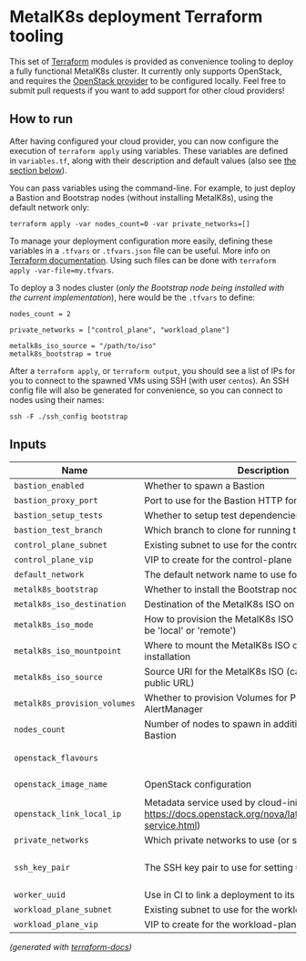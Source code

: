 # MetalK8s deployment Terraform tooling

This set of [Terraform][1] modules is provided as convenience tooling to deploy
a fully functional MetalK8s cluster. It currently only supports OpenStack,
and requires the [OpenStack provider][2] to be configured locally. Feel free
to submit pull requests if you want to add support for other cloud providers!

[1]: https://www.terraform.io/
[2]: https://www.terraform.io/docs/providers/openstack/index.html

## How to run

After having configured your cloud provider, you can now configure the
execution of `terraform apply` using variables. These variables are defined
in `variables.tf`, along with their description and default values (also see
[the section below](#Inputs)).

You can pass variables using the command-line. For example, to just deploy a
Bastion and Bootstrap nodes (without installing MetalK8s), using the default
network only:

```
terraform apply -var nodes_count=0 -var private_networks=[]
```

To manage your deployment configuration more easily, defining these
variables in a `.tfvars` or `.tfvars.json` file can be useful. More info on
[Terraform documentation](https://www.terraform.io/docs/configuration/variables.html#variable-definitions-tfvars-files).
Using such files can be done with `terraform apply -var-file=my.tfvars`.

To deploy a 3 nodes cluster (_only the Bootstrap node being installed with the
current implementation_), here would be the `.tfvars` to define:

```
nodes_count = 2

private_networks = ["control_plane", "workload_plane"]

metalk8s_iso_source = "/path/to/iso"
metalk8s_bootstrap = true
```

After a `terraform apply`, or `terraform output`, you should see a list of
IPs for you to connect to the spawned VMs using SSH (with user `centos`).
An SSH config file will also be generated for convenience, so you can connect
to nodes using their names:

```
ssh -F ./ssh_config bootstrap
```

## Inputs

| Name | Description | Type | Default |
|------|-------------|:----:|:-----:|
| `bastion_enabled` | Whether to spawn a Bastion | bool | `"true"` |
| `bastion_proxy_port` | Port to use for the Bastion HTTP forward proxy \(squid\) | number | `"3128"` |
| `bastion_setup_tests` | Whether to setup test dependencies on the Bastion | bool | `"false"` |
| `bastion_test_branch` | Which branch to clone for running tests on the Bastion | string | `""` |
| `control_plane_subnet` | Existing subnet to use for the control-plane | string | `""` |
| `control_plane_vip` | VIP to create for the control-plane | string | `"192.168.1.2"` |
| `default_network` | The default network name to use for SSH access | string | `"tenantnetwork1"` |
| `metalk8s_bootstrap` | Whether to install the Bootstrap node | bool | `"false"` |
| `metalk8s_iso_destination` | Destination of the MetalK8s ISO on Bootstrap | string | `"/home/centos/metalk8s.iso"` |
| `metalk8s_iso_mode` | How to provision the MetalK8s ISO on Bootstrap \(can be 'local' or 'remote'\) | string | `"local"` |
| `metalk8s_iso_mountpoint` | Where to mount the MetalK8s ISO on Bootstrap before installation | string | `"/var/tmp/metalk8s"` |
| `metalk8s_iso_source` | Source URI for the MetalK8s ISO \(can be a local path or public URL\) | string | `""` |
| `metalk8s_provision_volumes` | Whether to provision Volumes for Prometheus and AlertManager | bool | `"false"` |
| `nodes_count` | Number of nodes to spawn in addition to Bootstrap and Bastion | string | `"1"` |
| `openstack_flavours` |  | map | `{ bastion = "m1.medium", bootstrap = "m1.large", nodes = = "m1.large" }` |
| `openstack_image_name` | OpenStack configuration | string | `"CentOS-7-x86_64-GenericCloud-1809.qcow2"` |
| `openstack_link_local_ip` | Metadata service used by cloud-init (see https://docs.openstack.org/nova/latest/user/metadata-service.html) | string | `"169.254.169.254"` |
| `private_networks` | Which private networks to use \(or spawn\) | list | `[]` |
| `ssh_key_pair` | The SSH key pair to use for setting up OpenStack VMs | map | `{ private_key = "~/.ssh/terraform", public_key  = "~/.ssh/terraform.pub" }` |
| `worker_uuid` | Use in CI to link a deployment to its worker | string | `""` |
| `workload_plane_subnet` | Existing subnet to use for the workload-plane | string | `""` |
| `workload_plane_vip` | VIP to create for the workload-plane | string | `""` |

_(generated with [terraform-docs](https://github.com/segmentio/terraform-docs))_
